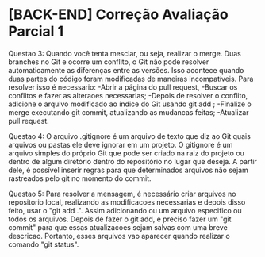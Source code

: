 # [BACK-END] Correção Avaliação Parcial 1

Questao 3: 
      Quando você tenta mesclar, ou seja, realizar o merge. Duas branches no Git e ocorre um conflito, o Git não pode resolver automaticamente as diferenças entre as versões. Isso acontece quando duas partes do código foram modificadas de maneiras incompatíveis. Para resolver isso é necessario:
-Abrir a página do pull request,
-Buscar os conflitos e fazer as alteraoes necessarias;
-Depois de resolver o conflito, adicione o arquivo modificado ao índice do Git usando git add <nome-do-arquivo>;
-Finalize o merge executando git commit, atualizando as mudancas feitas;
-Atualizar pull request.

Questao 4: 
      O arquivo .gitignore é um arquivo de texto que diz ao Git quais arquivos ou pastas ele deve ignorar em um projeto. O gitignore é um arquivo simples do próprio Git que pode ser criado na raiz do projeto ou dentro de algum diretório dentro do repositório no lugar que deseja. A partir dele, é possível inserir regras para que determinados arquivos não sejam rastreados pelo git no momento do commit.


Questao 5: 
      Para resolver a mensagem, é necessário criar arquivos no repositorio local, realizando as modificacoes necessarias e depois disso feito, usar o "git add .". Assim adicionando ou um arquivo especifico ou todos os arquivos. Depois de fazer o git add, e preciso fazer um "git commit" para que essas atualizacoes sejam salvas com uma breve descricao. Portanto, esses arquivos vao aparecer quando realizar o comando "git status".
